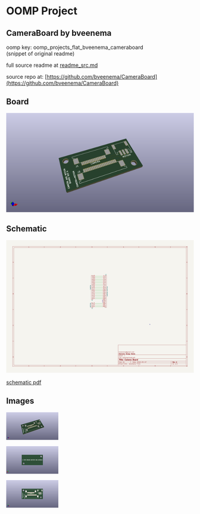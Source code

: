 # OOMP Project  
## CameraBoard  by bveenema  
  
oomp key: oomp_projects_flat_bveenema_cameraboard  
(snippet of original readme)  
  
  
  full source readme at [readme_src.md](readme_src.md)  
  
source repo at: [https://github.com/bveenema/CameraBoard](https://github.com/bveenema/CameraBoard)  
## Board  
  
[![working_3d.png](working_3d_600.png)](working_3d.png)  
## Schematic  
  
[![working_schematic.png](working_schematic_600.png)](working_schematic.png)  
  
[schematic pdf](working_schematic.pdf)  
## Images  
  
[![working_3d.png](working_3d_140.png)](working_3d.png)  
  
[![working_3d_back.png](working_3d_back_140.png)](working_3d_back.png)  
  
[![working_3d_front.png](working_3d_front_140.png)](working_3d_front.png)  
